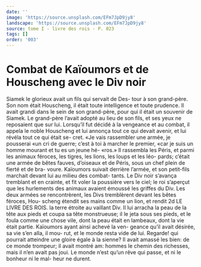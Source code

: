 ```yaml
---
date: ''
image: 'https://source.unsplash.com/EFm7JpD9jy8'
landscape: 'https://source.unsplash.com/EFm7JpD9jy8'
source: tome I - livre des rois - P. 023
tags: []
order: '003'
---
```


# Combat de Kaïoumors et de Houscheng avec le Div noir

Siamek le glorieux avait un fils qui servait de Des- tour à son grand-père. Son nom était Houscheng, il était toute intelligence et toute prudence. Il avait grandi dans le sein de son grand-père, pour qui il était un souvenir de Siamek. Le grand-père l’avait
adopté au lieu de son fils, et ses yeux ne reposaient que sur lui.
Lorsqu’il fut décidé à la vengeance et au combat,
il appela le noble Houscheng et lui annonça tout ce qui devait avenir, et lui révéla tout ce qui était se-
cret. «Je vais rassembler une armée, je pousserai
«un cri de guerre; c’est à toi à marcher le premier,
«car je suis un homme mourant et tu es un jeune hé- «ros.» Il rassembla les Péris, et parmi les animaux féroces, les tigres, les lions, les loups et les léo- pards; c’était une armée de bêtes fauves, d’oiseaux
et de Péris, sous un chef plein de fierté et de bra- voure. Kaïoumors suivait derrière l’armée, et son petit-fils marchait devant lui au milieu des combat- tants. Le Div noir s’avança tremblant et en crainte,
et fit voler la poussière vers le ciel; le roi s’aperçut
que les hurlements des animaux avaient émoussé les griffes du Div. Les deux armées se rencontrèrent,
les Divs tremblèrent devant les bêtes féroces, Hou- scheng étendit ses mains comme un lion, et rendit
2d LE LIVRE DES ROIS.
la terre étroite au vaillant Div. Il lui arracha la peau
de la tête aux pieds et coupa sa tête monstrueuse; il
le jeta sous ses pieds, et le foula comme une chose vile, dont la peau était en lambeaux, dont la vie était partie. Kaïoumors ayant ainsi achevé la ven-
geance qu’il avait désirée, sa vie s’en alla, il mou-
rut, et le monde resta vide de lui.
Regarde! qui pourrait atteindre une gloire égale à la sienne? Il avait amassé les bien: de ce monde trompeur; il avait montré am: hommes le chemin des richesses, mais il n’en avait pas joui. Le monde n’est qu’un rêve qui passe, et ni le bonheur ni le mal- heur ne durent.
